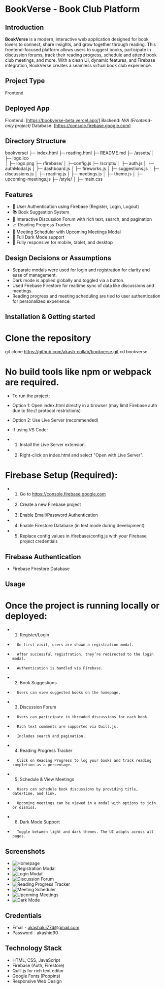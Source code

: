 # BookVerse - Book Club Platform

## Introduction
**BookVerse** is a modern, interactive web application designed for book lovers to connect, share insights, and grow together through reading. This frontend-focused platform allows users to suggest books, participate in discussion forums, track their reading progress, schedule and attend book club meetings, and more. With a clean UI, dynamic features, and Firebase integration, BookVerse creates a seamless virtual book club experience.

## Project Type
Frontend

## Deployed App
Frontend: [https://bookverse-beta.vercel.app/]
Backend: _N/A (Frontend-only project)_ 
Database: [https://console.firebase.google.com]

## Directory Structure
bookverse/
    ├─ index.html
    ├─ reading.html
    ├─ README.md
    ├─ /assets/
  │  ├─ logo.ico   
  │  ├─ logo.png
    ├─ /firebase/
  │  ├─config.js
    ├─ /scripts/
  │  ├─ auth.js
  │  ├─ authModal.js
  │  ├─ dashboard.js
  │  ├─ fireworks.js
  │  ├─ suggestions.js
  │  ├─ discussions.js
  │  ├─ reading.js
  │  ├─ meetings.js
  │  ├─ theme.js
  │  ├─ upcoming-meetings.js
    ├─ /style/
  │  ├─ main.css  

## Features
- 🔐 User Authentication using Firebase (Register, Login, Logout)
- 📚 Book Suggestion System
- 💬 Interactive Discussion Forum with rich text, search, and pagination
- 📈 Reading Progress Tracker
- 📅 Meeting Scheduler with Upcoming Meetings Modal
- 🌙 Full Dark Mode support
- 📱 Fully responsive for mobile, tablet, and desktop

## Design Decisions or Assumptions
- Separate modals were used for login and registration for clarity and ease of management.
- Dark mode is applied globally and toggled via a button.
- Used Firebase Firestore for realtime sync of data like discussions and meetings.
- Reading progress and meeting scheduling are tied to user authentication for personalized experience.

## Installation & Getting started
# Clone the repository
git clone https://github.com/akash-collab/bookverse.git
cd bookverse

# No build tools like npm or webpack are required.

- To run the project:
- Option 1: Open index.html directly in a browser (may limit Firebase auth due to file:// protocol restrictions)
- Option 2: Use Live Server (recommended)

- If using VS Code:
- 1. Install the Live Server extension.
- 2. Right-click on index.html and select "Open with Live Server".

# Firebase Setup (Required):
- 1. Go to https://console.firebase.google.com
- 2. Create a new Firebase project
- 3. Enable Email/Password Authentication
- 4. Enable Firestore Database (in test mode during development)
- 5. Replace config values in /firebase/config.js with your Firebase project credentials

## Firebase Authentication
- Firebase Firestore Database

## Usage
# Once the project is running locally or deployed:
-	1.	Register/Login
-		On first visit, users are shown a registration modal.
-		After successful registration, they’re redirected to the login modal.
-		Authentication is handled via Firebase.
-	2.	Book Suggestions
-		Users can view suggested books on the homepage.
-	3.	Discussion Forum
-		Users can participate in threaded discussions for each book.
-		Rich text comments are supported via Quill.js.
-		Includes search and pagination.
-	4.	Reading Progress Tracker
-		Click on Reading Progress to log your books and track reading       completion as a percentage.
-	5.	Schedule & View Meetings
-		Users can schedule book discussions by providing title, date/time, and link.
-		Upcoming meetings can be viewed in a modal with options to join or dismiss.
-	6.	Dark Mode Support
-		Toggle between light and dark themes. The UI adapts across all pages.

## Screenshots
- ![Homepage](screenshots/homepage.png)
- ![Registration Modal](screenshots/register_Modal.png)
- ![Login Modal](screenshots/login_Modal.png)
- ![Discussion Forum](screenshots/discussions.png)
- ![Reading Progress Tracker](screenshots/reading_Progress.png)
- ![Meeting Scheduler](screenshots/schedule_Meetings.png)
- ![Upcoming Meetings](screenshots/upcoming_Meetings.png)
- ![Dark Mode](screenshots/darkMode.png)

## Credentials
- Email - akashakii774@gmail.com
- Password - akashio90

## Technology Stack
- HTML, CSS, JavaScript
- Firebase (Auth, Firestore)
- Quill.js for rich text editor
- Google Fonts (Poppins)
- Responsive Web Design